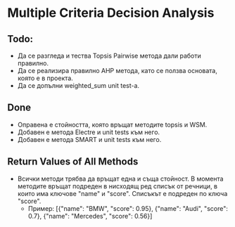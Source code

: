 ﻿# Multiple Criteria Decision Analysis

## Todo:

* Да се разгледа и тества Topsis Pairwise метода дали работи правилно.
* Да се реализира правилно AHP метода, като се ползва основата, която е в проекта.
* Да се допълни weighted_sum unit test-a.


## Done 

* Оправена е стойността, която връщат методите topsis и WSM.
* Добавен е метода Electre и unit tests към него.
* Добавен е метода SMART и unit tests към него.


## Return Values of All Methods

* Всички методи трябва да връщат една и съща стойност. В момента методите връщат подреден в нисходящ ред списък от речници, в които има ключове "name" и "score". Списъкът е подреден по ключа "score".
  * Пример: [{"name": "BMW", "score": 0.95}, {"name": "Audi", "score": 0.7}, {"name": "Mercedes", "score": 0.56}]

